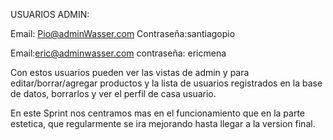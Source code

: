 USUARIOS ADMIN:

Email: Pio@adminWasser.com
Contraseña:santiagopio

Email:eric@adminwasser.com
contraseña: ericmena

Con estos usuarios pueden ver las vistas de admin y para editar/borrar/agregar productos y la lista de usuarios registrados en la base de datos, borrarlos y ver el perfil de casa usuario. 

En este Sprint nos centramos mas en el funcionamiento que en la parte estetica, que regularmente se ira mejorando hasta llegar a la version final. 


